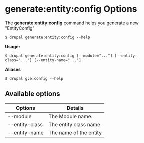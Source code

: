 # generate:entity:config Options
The **generate:entity:config** command helps you generate a new "EntityConfig"

```
$ drupal generate:entity:config --help
```
**Usage:**
```
$ drupal generate:entity:config [--module="..."] [--entity-class="..."] [--entity-name="..."]
```
**Aliases**
```
$ drupal g:e:config --help
```
## Available options
Options | Details
------------ |-------------
--module      |        The Module name.
--entity-class |       The entity class name
--entity-name  |        The name of the entity
